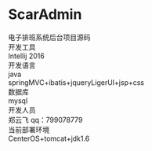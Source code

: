 # ScarAdmin <br>
电子排班系统后台项目源码<br>
开发工具<br>
Intellij 2016<br>
开发语言<br>
java<br>
springMVC+ibatis+jqueryLigerUI+jsp+css<br>
数据库<br>
mysql<br>
开发人员<br>
郑云飞 qq：799078779<br>
当前部署环境<br>
CenterOS+tomcat+jdk1.6<br>


